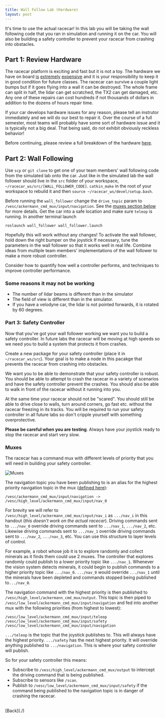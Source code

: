 ```yaml
---
title: Wall Follow Lab (Hardware)
layout: post
---
```


It's time to use the actual racecar!
In this lab you will be taking the wall following code that you ran in
simulation and running it on the car. You will also be building a safety
controller to prevent your racecar from crashing into obstacles.

## Part 1: Review Hardware
The racecar platform is exciting and fast but it is not a toy.
The hardware we have on board
[is](https://www.amazon.com/NVIDIA-Jetson-TX2-Development-Kit/dp/B06XPFH939)
[extremely](https://www.spar3d.com/news/lidar/velodyne-cuts-vlp-16-lidar-price-4k/)
[expensive](https://www.robotshop.com/en/hokuyo-ust-10lx-scanning-laser-rangefinder.html?gclid=Cj0KCQiAq6_UBRCEARIsAHyrgUxYmgjfz734t-zWCqa2U4l7LAVsZ1_cp2CuvuD3WalcBQ9tCp2_WmMaAjbAEALw_wcB)
and it is your responsibility to keep it in good condition for future classes.
The racecar can survive a couple light bumps but if it goes flying into a wall
it can be destroyed. The whole frame can split in half, the lidar can get
scratched, the TX2 can get damaged, etc. Any one of these repairs can cost
hundreds if not thousands of dollars in addition to the dozens of hours repair
time.

If your car develops hardware issues for any reason, please tell an instrutor
immediately and we will do our best to repair it. Over the course of a full
semester, most teams will probably have some sort of hardware issue and it is
typically not a big deal.
That being said, do not exhibit obviously reckless behavior!

Before continuing, please review a full breakdown of the hardware
[here](./hardware).

## Part 2: Wall Following

Use ```scp``` or ```git clone``` to get one of your team members' wall following
code from the simulated lab onto the car.
Just like in the simulated lab the wall follower should live in the ```src``` folder of your
workspace, ```~/racecar_ws/src/[WALL_FOLLOWER_CODE]```.
```catkin_make``` in the root of your workspace to rebuild it and then
```source ~/racecar_ws/devel/setup.bash```.

Before running the ```wall_follower``` change the ```drive_topic``` param to
```/vesc/ackermann_cmd_mux/input/navigation```. See the
[muxes section below](https://github.com/mit-rss/wall_follower#muxes) for more
details. Get the car into a safe location and make sure ```teleop``` is running.
In another terminal launch

    roslaunch wall_follower wall_follower.launch
    
Hopefully this will work without any changes!
To activate the wall follower, hold down the right bumper on the joystick
If necessary, tune the parameters in the wall follower so that it works well in
real life. Combine ideas from multiple team members' implementations of the
wall follower to make a more robust controller.

Consider how to quantify how well a controller performs, and techniques to
improve controller performance.

### Some reasons it may not be working

- The number of lidar beams is different than in the simulator
- The field of view is different than in the simulator. 
- If you have a velodyne car, the lidar is not pointed forwards, it is rotated
by 60 degrees.

### Part 3: Safety Controller

Now that you’ve got your wall follower working we want you to build a safety
controller. In future labs the racecar will be moving at high speeds so we need
you to build a system that protects it from crashes. 

Create a new package for your safety controller (place it
in ```~/racecar_ws/src```).
Your goal is to make a node in this pacakge that prevents the racecar from
crashing into obstacles.

We want you to be able to demonstrate that your safety controller is robust. You
should be able to attempt to crash the racecar in a variety of scenarios and
have the safety controller prevent the crashes. You should also be able to walk
in front of the racecar without it running into you. 

At the same time your racecar should not be "scared". You should still be able
to drive close to walls, turn around corners, go fast etc. without the racecar
freezing in its tracks. You will be required to run your safety controller in
all future labs so don't cripple yourself with something overprotective.

__Please be careful when you are testing__. Always have your joystick ready to
stop the racecar and start very slow. 

### Muxes

The racecar has a command mux with different levels of priority that you will
need in building your safety controller.

![Muxes](https://i.imgur.com/Y8oQCLe.png)

The navigation topic you have been publishing to is an alias for the highest
priority navigation topic in the mux ([defined here](https://github.mit.edu/2018-RSS/racecar_base_ros_install/blob/vm/racecar/racecar/launch/mux.launch)):

    /vesc/ackermann_cmd_mux/input/navigation -> /vesc/high_level/ackermann_cmd_mux/input/nav_0

For brevity we will refer to
```/vesc/high_level/ackermann_cmd_mux/input/nav_i``` as ```.../nav_i``` in this
handout (_this doesn't work on the actual racecar_).
Driving commands sent to ```.../nav_0``` override driving commands sent to
```.../nav_1```, ```.../nav_2```, etc.
Likewise driving commands sent to ```.../nav_1``` override driving commands sent
to ```.../nav_2```, ```.../nav_3```, etc.
You can use this structure to layer levels of control.

For example, a robot whose job it is to explore randomly and collect minerals as
it finds them could use 2 muxes.
The controller that explores randomly could publish to a lower priority topic
like ```.../nav_1```.
Whenever the vision system detects minerals, it could begin to publish commands
to a higher priority topic like ```.../nav_0```. ```.../nav_0``` would override
```.../nav_1``` until the minerals have been depleted and commands stopped being
published to```.../nav_0```.

The navigation command with the highest priority is then published to
```/vesc/high_level/ackermann_cmd_mux/output```. This topic is then piped to
```/vesc/low_level/ackermann_cmd_mux/input/navigation``` and fed into another
mux with the following priorities (from highest to lowest):

    /vesc/low_level/ackermann_cmd_mux/input/teleop
    /vesc/low_level/ackermann_cmd_mux/input/safety
    /vesc/low_level/ackermann_cmd_mux/input/navigation

```.../teleop``` is the topic that the joystick publishes to.
This will always have the highest priority.
```.../safety``` has the next highest priority. It will override anything
published to ```.../navigation```. This is where your safety controller will
publish.

So for your safety controller this means:

- Subscribe to ```/vesc/high_level/ackermann_cmd_mux/output``` to intercept the driving command that is being published.
- Subscribe to sensors like ```/scan```.
- Publish to ```/vesc/low_level/ackermann_cmd_mux/input/safety``` if the command being published to the navigation topic is in danger of crashing the racecar.


<br/>
[Back](./)
